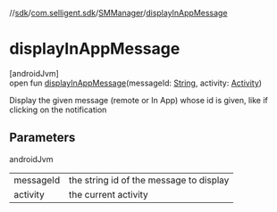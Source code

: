 //[sdk](../../../index.md)/[com.selligent.sdk](../index.md)/[SMManager](index.md)/[displayInAppMessage](display-in-app-message.md)

# displayInAppMessage

[androidJvm]\
open fun [displayInAppMessage](display-in-app-message.md)(messageId: [String](https://developer.android.com/reference/kotlin/java/lang/String.html), activity: [Activity](https://developer.android.com/reference/kotlin/android/app/Activity.html))

Display the given message (remote or In App) whose id is given, like if clicking on the notification

## Parameters

androidJvm

| | |
|---|---|
| messageId | the string id of the message to display |
| activity | the current activity |
